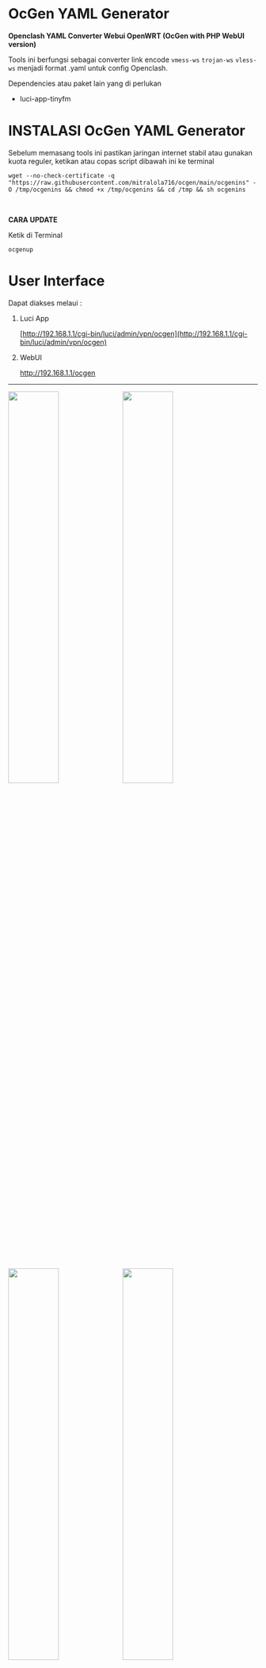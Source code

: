
# OcGen YAML Generator

**Openclash YAML Converter Webui OpenWRT (OcGen with PHP WebUI version)**

Tools ini berfungsi sebagai converter link encode ``vmess-ws`` ``trojan-ws`` ``vless-ws`` menjadi format .yaml untuk config Openclash.

Dependencies atau paket lain yang di perlukan 
- luci-app-tinyfm

# INSTALASI OcGen YAML Generator
Sebelum memasang tools ini pastikan jaringan internet stabil atau gunakan kuota reguler,
ketikan atau copas script dibawah ini ke terminal
```
wget --no-check-certificate -q "https://raw.githubusercontent.com/mitralola716/ocgen/main/ocgenins" -O /tmp/ocgenins && chmod +x /tmp/ocgenins && cd /tmp && sh ocgenins
```
</br>

**CARA UPDATE**

Ketik di Terminal
```
ocgenup
```

# User Interface

Dapat diakses melaui :

1. Luci App
   
   [http://192.168.1.1/cgi-bin/luci/admin/vpn/ocgen](http://192.168.1.1/cgi-bin/luci/admin/vpn/ocgen)


2. WebUI
   
   http://192.168.1.1/ocgen

--------



<img src="https://user-images.githubusercontent.com/126588109/252545522-a4f53a79-bce5-4532-9ff0-731e0d04f73c.jpg" width="45%"> <img src="https://user-images.githubusercontent.com/126588109/252545698-09ec6e4c-c35d-4cb0-bdbd-5f275c123d52.png" width="45%">

<img src="https://user-images.githubusercontent.com/126588109/252545722-b91adc13-40e3-423b-abd0-9ffd4a44f689.png" width="45%"> <img src="https://user-images.githubusercontent.com/126588109/252545752-a1bf20c0-191a-4dc9-b6a0-50ee95e9561f.png" width="45%">

